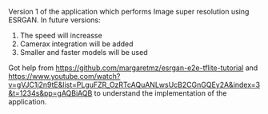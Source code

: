 Version 1 of the application which performs Image super resolution using ESRGAN. 
In future versions:
1. The speed will increasse
2. Camerax integration will be added
3. Smaller and faster models will be used

Got help from 
https://github.com/margaretmz/esrgan-e2e-tflite-tutorial
and https://www.youtube.com/watch?v=gVJC1j2n9tE&list=PLguFZR_OzRTcAQuANLwsUcB2CGnGQEy2A&index=3&t=1234s&pp=gAQBiAQB
to understand the implementation of the application.
